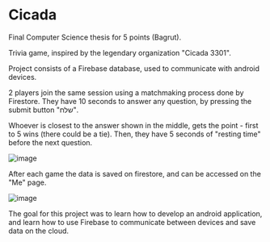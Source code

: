 # Cicada

Final Computer Science thesis for 5 points (Bagrut).

Trivia game, inspired by the legendary organization "Cicada 3301".

Project consists of a Firebase database, used to communicate with android devices.


2 players join the same session using a matchmaking process done by Firestore.
They have 10 seconds to answer any question, by pressing the submit button "שלח".

Whoever is closest to the answer shown in the middle, gets the point - first to 5 wins (there could be a tie).
Then, they have 5 seconds of "resting time" before the next question.

![image](https://user-images.githubusercontent.com/59180254/117958207-77cbbc00-b323-11eb-96fd-0e0e96f760b6.png)

After each game the data is saved on firestore, and can be accessed on the "Me" page.

![image](https://user-images.githubusercontent.com/59180254/117959273-84044900-b324-11eb-9d8a-d374d0c82f55.png)

The goal for this project was to learn how to develop an android application, and learn how to use Firebase to communicate between devices and save data on the cloud.

